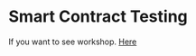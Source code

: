 # Smart Contract Testing

If you want to see workshop. [Here](https://github.com/Tent-Dev/Smart_Contract_Testing/tree/Workshop_dApps "Here")
